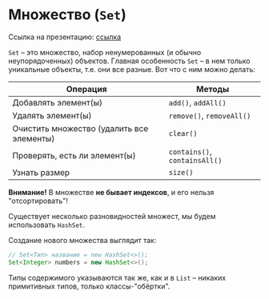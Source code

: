 # Множество (`Set`)
Ссылка на презентацию: [ссылка](https://github.com/ait-tr/cohort25/blob/main/basic_programming/lesson_28/hashSet.pdf)

`Set` – это множество, набор ненумерованных (и обычно неупорядоченных) объектов. Главная особенность `Set` – в нем только уникальные объекты, т.е. они все разныe. Вот что с ним можно делать:

| Операция | Методы |
| --- | --- |
| Добавлять элемент(ы) | `add()`, `addAll()` |
| Удалять элемент(ы) | `remove()`, `removeAll()` |
| Очистить множество (удалить все элементы) | `clear()` |
| Проверять, есть ли элемент(ы) | `contains()`, `containsAll()` |
| Узнать размер | `size()` |

**Внимание!** В множестве **не бывает индексов**, и его нельзя "отсортировать"!

Существует несколько разновидностей множест, мы будем использовать `HashSet`.

Создание нового множества выглядит так:
```java
// Set<Тип> название = new HashSet<>();
Set<Integer> numbers = new HashSet<>();
```
Типы содержимого указываются так же, как и в `List` – никаких примитивных типов, только классы-"обёртки".
